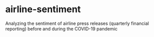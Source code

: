 # airline-sentiment
Analyzing the sentiment of airline press releases (quarterly financial reporting) before and during the COVID-19 pandemic
